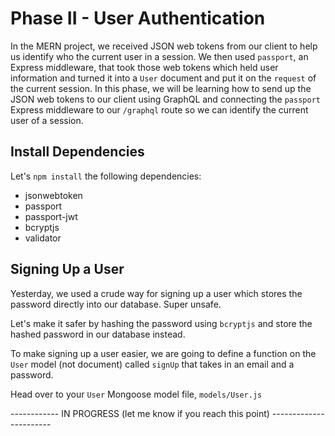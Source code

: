 # Phase II - User Authentication

In the MERN project, we received JSON web tokens from our client to help us identify who the current user in a session. We then used `passport`, an Express middleware, that took those web tokens which held user information and turned it into a `User` document and put it on the `request` of the current session. In this phase, we will be learning how to send up the JSON web tokens to our client using GraphQL and connecting the `passport` Express middleware to our `/graphql` route so we can identify the current user of a session.

## Install Dependencies

Let's `npm install` the following dependencies:

- jsonwebtoken
- passport
- passport-jwt
- bcryptjs
- validator

## Signing Up a User

Yesterday, we used a crude way for signing up a user which stores the password directly into our database. Super unsafe.

Let's make it safer by hashing the password using `bcryptjs` and store the hashed password in our database instead.

To make signing up a user easier, we are going to define a function on the `User` model (not document) called `signUp` that takes in an email and a password.

Head over to your `User` Mongoose model file, `models/User.js`

------------ IN PROGRESS (let me know if you reach this point) -----------------------